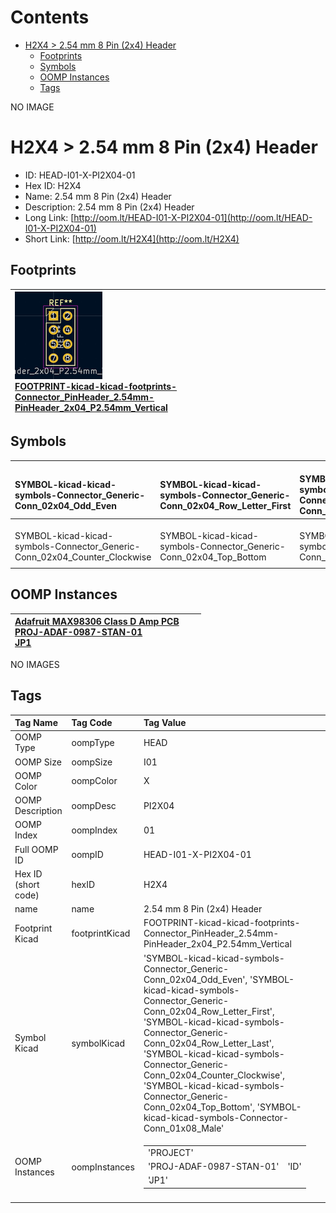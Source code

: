 



Contents
========

* [H2X4 > 2.54 mm 8 Pin (2x4) Header](#h2x4--254-mm-8-pin-2x4-header)
	* [Footprints](#footprints)
	* [Symbols](#symbols)
	* [OOMP Instances](#oomp-instances)
	* [Tags](#tags)
  
NO IMAGE  
# H2X4 > 2.54 mm 8 Pin (2x4) Header

- ID: HEAD-I01-X-PI2X04-01
- Hex ID: H2X4
- Name: 2.54 mm 8 Pin (2x4) Header
- Description: 2.54 mm 8 Pin (2x4) Header
- Long Link: [http://oom.lt/HEAD-I01-X-PI2X04-01](http://oom.lt/HEAD-I01-X-PI2X04-01)
- Short Link: [http://oom.lt/H2X4](http://oom.lt/H2X4)

## Footprints
  

|[![](https://raw.githubusercontent.com/oomlout/oomlout_OOMP_eda_V2/main/FOOTPRINT/kicad/kicad-footprints/Connector_PinHeader_2.54mm/PinHeader_2x04_P2.54mm_Vertical/image_140.png)<br>FOOTPRINT-kicad-kicad-footprints-Connector_PinHeader_2.54mm-PinHeader_2x04_P2.54mm_Vertical](https://github.com/oomlout/oomlout_OOMP_eda_V2/tree/main/FOOTPRINT/kicad/kicad-footprints/Connector_PinHeader_2.54mm/PinHeader_2x04_P2.54mm_Vertical/)|||
| :--- | :--- | :--- |

## Symbols
  

|![]()<br>SYMBOL-kicad-kicad-symbols-Connector_Generic-Conn_02x04_Odd_Even|![]()<br>SYMBOL-kicad-kicad-symbols-Connector_Generic-Conn_02x04_Row_Letter_First|![]()<br>SYMBOL-kicad-kicad-symbols-Connector_Generic-Conn_02x04_Row_Letter_Last|
| :--- | :--- | :--- |
|![]()<br>SYMBOL-kicad-kicad-symbols-Connector_Generic-Conn_02x04_Counter_Clockwise|![]()<br>SYMBOL-kicad-kicad-symbols-Connector_Generic-Conn_02x04_Top_Bottom|![]()<br>SYMBOL-kicad-kicad-symbols-Connector-Conn_01x08_Male|
||||

## OOMP Instances
  

|[Adafruit MAX98306 Class D Amp PCB<br>PROJ-ADAF-0987-STAN-01<br>JP1](https://github.com/oomlout/oomlout_OOMP_projects_V2/tree/main/PROJ/ADAF/0987/STAN/01/)|||
| :--- | :--- | :--- |
  
NO IMAGES  
## Tags
  

|Tag Name|Tag Code|Tag Value|
| :--- | :--- | :--- |
|OOMP Type|oompType|HEAD|
|OOMP Size|oompSize|I01|
|OOMP Color|oompColor|X|
|OOMP Description|oompDesc|PI2X04|
|OOMP Index|oompIndex|01|
|Full OOMP ID|oompID|HEAD-I01-X-PI2X04-01|
|Hex ID (short code)|hexID|H2X4|
|name|name|2.54 mm 8 Pin (2x4) Header|
|Footprint Kicad|footprintKicad|FOOTPRINT-kicad-kicad-footprints-Connector_PinHeader_2.54mm-PinHeader_2x04_P2.54mm_Vertical|
|Symbol Kicad|symbolKicad|'SYMBOL-kicad-kicad-symbols-Connector_Generic-Conn_02x04_Odd_Even', 'SYMBOL-kicad-kicad-symbols-Connector_Generic-Conn_02x04_Row_Letter_First', 'SYMBOL-kicad-kicad-symbols-Connector_Generic-Conn_02x04_Row_Letter_Last', 'SYMBOL-kicad-kicad-symbols-Connector_Generic-Conn_02x04_Counter_Clockwise', 'SYMBOL-kicad-kicad-symbols-Connector_Generic-Conn_02x04_Top_Bottom', 'SYMBOL-kicad-kicad-symbols-Connector-Conn_01x08_Male'|
|OOMP Instances|oompInstances|<table><tr><td>'PROJECT'</td></tr><tr><td> 'PROJ-ADAF-0987-STAN-01'</td><td> 'ID'</td></tr><tr><td> 'JP1'</td></tr></table>|
||||
